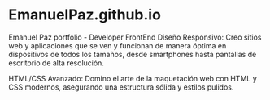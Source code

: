 # EmanuelPaz.github.io
Emanuel Paz portfolio - Developer FrontEnd
Diseño Responsivo: Creo sitios web y aplicaciones que se ven y funcionan de manera óptima en dispositivos de todos los tamaños, desde smartphones hasta pantallas de escritorio de alta resolución.

HTML/CSS Avanzado: Domino el arte de la maquetación web con HTML y CSS modernos, asegurando una estructura sólida y estilos pulidos.

